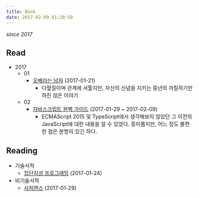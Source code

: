 ```yaml
---
title: Book
date: 2017-02-09 01:20:58
---
```


*since 2017*

## Read

- 2017
  - 01
    - [오베라는 남자](http://book.naver.com/bookdb/book_detail.nhn?bid=9053751) (2017-01-21)
      - 다혈질이며 관계에 서툴지만, 자신의 신념을 지키는 중년의 까칠하기만 하진 않은 이야기
  - 02
    - [자바스크립트 완벽 가이드](http://book.naver.com/bookdb/book_detail.nhn?bid=4561033) (2017-01-29 ~ 2017-02-09)
      - ECMAScript 2015 및 TypeScript에서 생각해보지 않았던 그 이전의 JavaScript에 대한 내용을 알 수 있었다. 흥미롭지만, 어느 정도 불편한 점은 분명히 있긴 하다.

## Reading

- 기술서적
  - [집단지성 프로그래밍](http://book.naver.com/bookdb/book_detail.nhn?bid=4527570) (2017-01-24)
- 비기술서적
  - [사피엔스](http://book.naver.com/bookdb/book_detail.nhn?bid=9780781) (2017-01-29)
